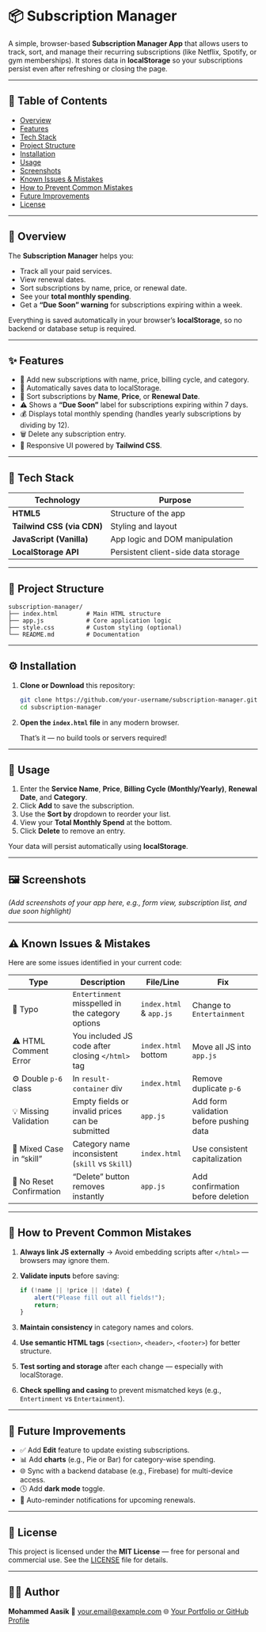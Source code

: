 # 📦 Subscription Manager

A simple, browser-based **Subscription Manager App** that allows users to track, sort, and manage their recurring subscriptions (like Netflix, Spotify, or gym memberships). It stores data in **localStorage** so your subscriptions persist even after refreshing or closing the page.

---

## 📘 Table of Contents

* [Overview](#overview)
* [Features](#features)
* [Tech Stack](#tech-stack)
* [Project Structure](#project-structure)
* [Installation](#installation)
* [Usage](#usage)
* [Screenshots](#screenshots)
* [Known Issues & Mistakes](#known-issues--mistakes)
* [How to Prevent Common Mistakes](#how-to-prevent-common-mistakes)
* [Future Improvements](#future-improvements)
* [License](#license)

---

## 🧠 Overview

The **Subscription Manager** helps you:

* Track all your paid services.
* View renewal dates.
* Sort subscriptions by name, price, or renewal date.
* See your **total monthly spending**.
* Get a **“Due Soon” warning** for subscriptions expiring within a week.

Everything is saved automatically in your browser’s **localStorage**, so no backend or database setup is required.

---

## ✨ Features

* 📝 Add new subscriptions with name, price, billing cycle, and category.
* 💾 Automatically saves data to localStorage.
* 🔁 Sort subscriptions by **Name**, **Price**, or **Renewal Date**.
* ⚠️ Shows a **“Due Soon”** label for subscriptions expiring within 7 days.
* 💰 Displays total monthly spending (handles yearly subscriptions by dividing by 12).
* 🗑️ Delete any subscription entry.
* 🎨 Responsive UI powered by **Tailwind CSS**.

---

## 🧰 Tech Stack

| Technology                 | Purpose                             |
| -------------------------- | ----------------------------------- |
| **HTML5**                  | Structure of the app                |
| **Tailwind CSS (via CDN)** | Styling and layout                  |
| **JavaScript (Vanilla)**   | App logic and DOM manipulation      |
| **LocalStorage API**       | Persistent client-side data storage |

---

## 📁 Project Structure

```
subscription-manager/
├── index.html        # Main HTML structure
├── app.js            # Core application logic
├── style.css         # Custom styling (optional)
└── README.md         # Documentation
```

---

## ⚙️ Installation

1. **Clone or Download** this repository:

   ```bash
   git clone https://github.com/your-username/subscription-manager.git
   cd subscription-manager
   ```

2. **Open the `index.html` file** in any modern browser.

   That’s it — no build tools or servers required!

---

## 🚀 Usage

1. Enter the **Service Name**, **Price**, **Billing Cycle (Monthly/Yearly)**, **Renewal Date**, and **Category**.
2. Click **Add** to save the subscription.
3. Use the **Sort by** dropdown to reorder your list.
4. View your **Total Monthly Spend** at the bottom.
5. Click **Delete** to remove an entry.

Your data will persist automatically using **localStorage**.

---

## 🖼️ Screenshots

*(Add screenshots of your app here, e.g., form view, subscription list, and due soon highlight)*

---

## ⚠️ Known Issues & Mistakes

Here are some issues identified in your current code:

| Type                     | Description                                       | File/Line               | Fix                                     |
| ------------------------ | ------------------------------------------------- | ----------------------- | --------------------------------------- |
| 🐞 Typo                  | `Entertinment` misspelled in the category options | `index.html` & `app.js` | Change to `Entertainment`               |
| ⚠️ HTML Comment Error    | You included JS code after closing `</html>` tag  | `index.html` bottom     | Move all JS into `app.js`               |
| ⚙️ Double `p-6` class    | In `result-container` div                         | `index.html`            | Remove duplicate `p-6`                  |
| 💡 Missing Validation    | Empty fields or invalid prices can be submitted   | `app.js`                | Add form validation before pushing data |
| 🧾 Mixed Case in “skill” | Category name inconsistent (`skill` vs `Skill`)   | `index.html`            | Use consistent capitalization           |
| 🔁 No Reset Confirmation | “Delete” button removes instantly                 | `app.js`                | Add confirmation before deletion        |

---

## 🧩 How to Prevent Common Mistakes

1. **Always link JS externally**
   → Avoid embedding scripts after `</html>` — browsers may ignore them.

2. **Validate inputs** before saving:

   ```js
   if (!name || !price || !date) {
       alert("Please fill out all fields!");
       return;
   }
   ```

3. **Maintain consistency** in category names and colors.

4. **Use semantic HTML tags** (`<section>`, `<header>`, `<footer>`) for better structure.

5. **Test sorting and storage** after each change — especially with localStorage.

6. **Check spelling and casing** to prevent mismatched keys (e.g., `Entertinment` vs `Entertainment`).

---

## 🔮 Future Improvements

* ✅ Add **Edit** feature to update existing subscriptions.
* 📊 Add **charts** (e.g., Pie or Bar) for category-wise spending.
* 🌐 Sync with a backend database (e.g., Firebase) for multi-device access.
* 🕓 Add **dark mode** toggle.
* 📅 Auto-reminder notifications for upcoming renewals.

---

## 📜 License

This project is licensed under the **MIT License** — free for personal and commercial use.
See the [LICENSE](LICENSE) file for details.

---

## 👨‍💻 Author

**Mohammed Aasik**
📧 [your.email@example.com](mailto:aasikflipper@example.com)
🌐 [Your Portfolio or GitHub Profile](https://github.com/mdaasik007)

